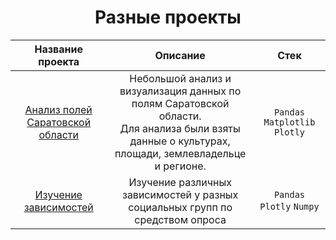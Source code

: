 <h1 align="center">
  Разные проекты
</h1>







|Название проекта|Описание|Стек|
|:-----:|:-----:|:-----:|
|[Анализ полей Саратовской области](https://github.com/Fedor-Kirillow/Other_projects/tree/main/Sar_obl_visualization)|Небольшой анализ и визуализация данных по полям Саратовской области.<br> Для анализа были взяты данные о культурах, площади, землевладельце и регионе.| `Pandas` `Matplotlib` `Plotly`|
|[Изучение зависимостей](https://github.com/Fedor-Kirillow/Other_projects/tree/main/%D0%9E%D0%BF%D1%80%D0%BE%D1%81%D0%BD%D0%B8%D0%BA)|Изучение различных зависимостей у разных социальных групп по средством опроса| `Pandas` `Plotly` `Numpy`|

